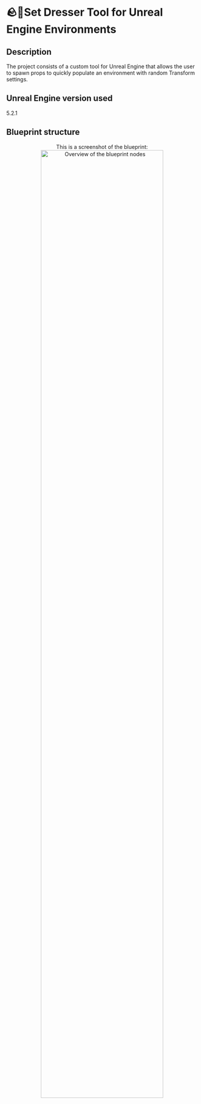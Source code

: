 <h1> 🪨🌳Set Dresser Tool for Unreal Engine Environments</h1>


<h2>Description</h2>
The project consists of a custom tool for Unreal Engine that allows the user to spawn props to quickly populate an environment with random Transform settings.
<br />


<h2>Unreal Engine version used</h2>

5.2.1

<h2>Blueprint structure</h2>

<p align="center">
This is a screenshot of the blueprint:  <br/>
<img src="https://imgur.com/a/lRSPCIK" height="80%" width="80%" alt="Overview of the blueprint nodes"/>
</p>

